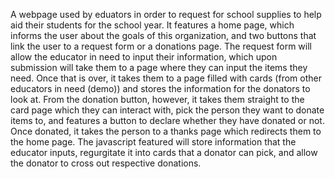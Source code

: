 A webpage used by eduators in order to request for school supplies to help aid their students for the school year. It features a home page, which informs the user about the goals of this organization, and two buttons that link the user to a request form or a donations page. The request form will allow the educator in need to input their information, which upon submission will take them to a page where they can input the items they need. Once that is over, it takes them to a page filled with cards (from other educators in need (demo)) and stores the information for the donators to look at. 
From the donation button, however, it takes them straight to the card page which they can interact with, pick the person they want to donate items to, and features a button to declare whether they have donated or not. Once donated, it takes the person to a thanks page which redirects them to the home page. 
The javascript featured will store information that the educator inputs, regurgitate it into cards that a donator can pick, and allow the donator to cross out respective donations. 